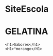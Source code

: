 # SiteEscola
<!DOCTYPE html>
<html lang="en">
<head>
    <meta charset="UTF-8">
    <meta http-equiv="X-UA-Compatible" content="IE=edge">
    <meta name="viewport" content="width=device-width, initial-scale=1.0">
    <title>Document</title>
</head>
<body>
    <h1>GELATINA</h1>

    <h1>Sabores</h1>
    <H1>°morango</H1>
</body>
</html>

